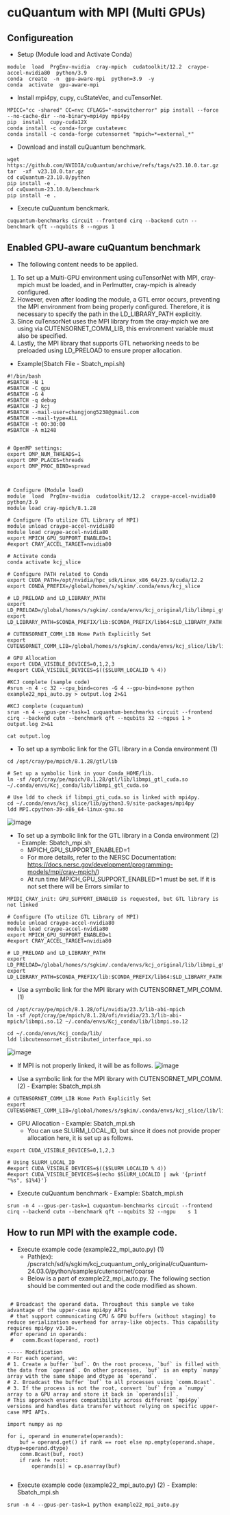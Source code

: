 # cuQuantum with MPI (Multi GPUs)
## Configureation
* Setup (Module load and Activate Conda)
```
module  load  PrgEnv-nvidia  cray-mpich  cudatoolkit/12.2  craype-accel-nvidia80  python/3.9
conda  create  -n  gpu-aware-mpi  python=3.9  -y
conda  activate  gpu-aware-mpi
```
* Install mpi4py, cupy, cuStateVec, and cuTensorNet.
```
MPICC="cc -shared" CC=nvc CFLAGS="-noswitcherror" pip install --force --no-cache-dir --no-binary=mpi4py mpi4py
pip  install  cupy-cuda12X
conda install -c conda-forge custatevec
conda install -c conda-forge cutensornet "mpich=*=external_*"
```
* Download and install cuQuantum benchmark.
```
wget  https://github.com/NVIDIA/cuQuantum/archive/refs/tags/v23.10.0.tar.gz
tar  -xf  v23.10.0.tar.gz
cd cuQuantum-23.10.0/python
pip install -e .
cd cuQuantum-23.10.0/benchmark
pip install -e .
```
* Execute cuQuantum benckmark.
```
cuquantum-benchmarks circuit --frontend cirq --backend cutn --benchmark qft --nqubits 8 --ngpus 1
```

## Enabled GPU-aware cuQuantum benchmark
* The following content needs to be applied.
1) To set up a Multi-GPU environment using cuTensorNet with MPI, cray-mpich must be loaded, and in Perlmutter, cray-mpich is already configured.
2) However, even after loading the module, a GTL error occurs, preventing the MPI environment from being properly configured. Therefore, it is necessary to specify the path in the LD_LIBRARY_PATH explicitly.
3) Since cuTensorNet uses the MPI library from the cray-mpich we are using via CUTENSORNET_COMM_LIB, this environment variable must also be specified.
4) Lastly, the MPI library that supports GTL networking needs to be preloaded using LD_PRELOAD to ensure proper allocation.

* Example(Sbatch File - Sbatch_mpi.sh) 
```
#!/bin/bash
#SBATCH -N 1
#SBATCH -C gpu
#SBATCH -G 4
#SBATCH -q debug
#SBATCH -J kcj
#SBATCH --mail-user=changjong5238@gmail.com
#SBATCH --mail-type=ALL
#SBATCH -t 00:30:00
#SBATCH -A m1248


# OpenMP settings:
export OMP_NUM_THREADS=1
export OMP_PLACES=threads
export OMP_PROC_BIND=spread



# Configure (Module load)
module  load  PrgEnv-nvidia  cudatoolkit/12.2  craype-accel-nvidia80  python/3.9
module load cray-mpich/8.1.28

# Configure (To utilize GTL Library of MPI)
module unload craype-accel-nvidia80
module load craype-accel-nvidia80
export MPICH_GPU_SUPPORT_ENABLED=1
#export CRAY_ACCEL_TARGET=nvidia80

# Activate conda 
conda activate kcj_slice

# Configure PATH related to Conda 
export CUDA_PATH=/opt/nvidia/hpc_sdk/Linux_x86_64/23.9/cuda/12.2
export CONDA_PREFIX=/global/homes/s/sgkim/.conda/envs/kcj_slice

# LD_PRELOAD and LD_LIBRARY_PATH
export LD_PRELOAD=/global/homes/s/sgkim/.conda/envs/kcj_original/lib/libmpi_gtl_cuda.so
export LD_LIBRARY_PATH=$CONDA_PREFIX/lib:$CONDA_PREFIX/lib64:$LD_LIBRARY_PATH:/opt/cray/pe/mpich/8.1.28/ofi/nvidia/23.3/lib:/opt/cray/pe/mpich/8.1.28/gtl/lib

# CUTENSORNET_COMM_LIB Home Path Explicitly Set
export CUTENSORNET_COMM_LIB=/global/homes/s/sgkim/.conda/envs/kcj_slice/lib/libcutensornet_distributed_interface_mpi.so

# GPU Allocation 
export CUDA_VISIBLE_DEVICES=0,1,2,3
#export CUDA_VISIBLE_DEVICES=$(($SLURM_LOCALID % 4))

#KCJ complete (sample code)
#srun -n 4 -c 32 --cpu_bind=cores -G 4 --gpu-bind=none python example22_mpi_auto.py > output.log 2>&1

#KCJ complete (cuquantum)
srun -n 4 --gpus-per-task=1 cuquantum-benchmarks circuit --frontend cirq --backend cutn --benchmark qft --nqubits 32 --ngpus 1 > output.log 2>&1

cat output.log

``` 
* To set up a symbolic link for the GTL library in a Conda environment (1)
```
cd /opt/cray/pe/mpich/8.1.28/gtl/lib

# Set up a symbolic link in your Conda_HOME/lib.
ln -sf /opt/cray/pe/mpich/8.1.28/gtl/lib/libmpi_gtl_cuda.so ~/.conda/envs/Kcj_conda/lib/libmpi_gtl_cuda.so

# Use ldd to check if libmpi_gti_cuda.so is linked with mpi4py.
cd ~/.conda/envs/kcj_slice/lib/python3.9/site-packages/mpi4py
ldd MPI.cpython-39-x86_64-linux-gnu.so
```
![image](https://github.com/user-attachments/assets/85e6b852-36d0-4993-b491-d49b2778043b)


* To set up a symbolic link for the GTL library in a Conda environment (2) - Example: Sbatch_mpi.sh
  - MPICH_GPU_SUPPORT_ENABLED=1
  - For more details, refer to the NERSC Documentation: https://docs.nersc.gov/development/programming-models/mpi/cray-mpich/)
  - At run time MPICH_GPU_SUPPORT_ENABLED=1 must be set. If it is not set there will be Errors similar to
```
MPIDI_CRAY_init: GPU_SUPPORT_ENABLED is requested, but GTL library is not linked

```

```
# Configure (To utilize GTL Library of MPI)
module unload craype-accel-nvidia80
module load craype-accel-nvidia80
export MPICH_GPU_SUPPORT_ENABLED=1
#export CRAY_ACCEL_TARGET=nvidia80

# LD_PRELOAD and LD_LIBRARY_PATH
export LD_PRELOAD=/global/homes/s/sgkim/.conda/envs/kcj_original/lib/libmpi_gtl_cuda.so
export LD_LIBRARY_PATH=$CONDA_PREFIX/lib:$CONDA_PREFIX/lib64:$LD_LIBRARY_PATH:/opt/cray/pe/mpich/8.1.28/ofi/nvidia/23.3/lib:/opt/cray/pe/mpich/8.1.28/gtl/lib
```


* Use a symbolic link for the MPI library with CUTENSORNET_MPI_COMM. (1)

```
cd /opt/cray/pe/mpich/8.1.28/ofi/nvidia/23.3/lib-abi-mpich
ln -sf /opt/cray/pe/mpich/8.1.28/ofi/nvidia/23.3/lib-abi-mpich/libmpi.so.12 ~/.conda/envs/Kcj_conda/lib/libmpi.so.12

cd ~/.conda/envs/Kcj_conda/lib/
ldd libcutensornet_distributed_interface_mpi.so
``` 
![image](https://github.com/user-attachments/assets/170a42a2-d8bb-475e-9877-0dc8feadcd51)

* If MPI is not properly linked, it will be as follows.
![image](https://github.com/user-attachments/assets/fdc41f8e-e6c6-4a90-9ef5-a4fc43dea444)


* Use a symbolic link for the MPI library with CUTENSORNET_MPI_COMM. (2) - Example: Sbatch_mpi.sh
```
# CUTENSORNET_COMM_LIB Home Path Explicitly Set
export CUTENSORNET_COMM_LIB=/global/homes/s/sgkim/.conda/envs/kcj_slice/lib/libcutensornet_distributed_interface_mpi.so
```


* GPU Allocation - Example: Sbatch_mpi.sh
  - You can use SLURM_LOCAL_ID, but since it does not provide proper allocation here, it is set up as follows.
```
export CUDA_VISIBLE_DEVICES=0,1,2,3

# Using SLURM_LOCAL_ID
#export CUDA_VISIBLE_DEVICES=$(($SLURM_LOCALID % 4))
#export CUDA_VISIBLE_DEVICES=$(echo $SLURM_LOCALID | awk '{printf "%s", $1%4}')
```
* Execute cuQuantum benchmark - Example: Sbatch_mpi.sh
```
srun -n 4 --gpus-per-task=1 cuquantum-benchmarks circuit --frontend cirq --backend cutn --benchmark qft --nqubits 32 --ngpu    s 1 
```


## How to run MPI with the example code.
* Execute example code (example22_mpi_auto.py) (1)
  - Path(ex): /pscratch/sd/s/sgkim/kcj_cuquantum_only_original/cuQuantum-24.03.0/python/samples/cutensornet/coarse
  - Below is a part of example22_mpi_auto.py. The following section should be commented out and the code modified as shown.
```

 # Broadcast the operand data. Throughout this sample we take advantage of the upper-case mpi4py APIs
 # that support communicating CPU & GPU buffers (without staging) to reduce serialization overhead for array-like objects. This capability requires mpi4py v3.10+.
 #for operand in operands:
 #   comm.Bcast(operand, root)

----- Modification
# For each operand, we:
# 1. Create a buffer `buf`. On the root process, `buf` is filled with the data from `operand`. On other processes, `buf` is an empty `numpy` array with the same shape and dtype as `operand`.
# 2. Broadcast the buffer `buf` to all processes using `comm.Bcast`.
# 3. If the process is not the root, convert `buf` from a `numpy` array to a GPU array and store it back in `operands[i]`.
# This approach ensures compatibility across different `mpi4py` versions and handles data transfer without relying on specific upper-case MPI APIs.

import numpy as np 

for i, operand in enumerate(operands):
    buf = operand.get() if rank == root else np.empty(operand.shape, dtype=operand.dtype)
    comm.Bcast(buf, root)
    if rank != root:
        operands[i] = cp.asarray(buf)


```
  
* Execute example code (example22_mpi_auto.py) (2) - Example: Sbatch_mpi.sh
```
srun -n 4 --gpus-per-task=1 python example22_mpi_auto.py 
```
  






